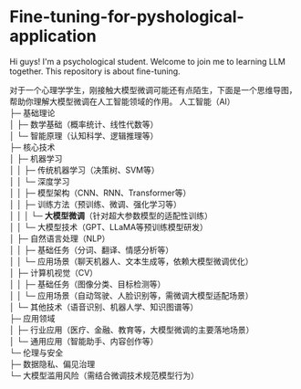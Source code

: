 # Fine-tuning-for-pyshological-application

Hi guys!
I'm a psychological student. Welcome to join me to learning LLM together. This repository is about fine-tuning.

对于一个心理学学生，刚接触大模型微调可能还有点陌生，下面是一个思维导图，帮助你理解大模型微调在人工智能领域的作用。
人工智能（AI）  
├─ 基础理论  
│  ├─ 数学基础（概率统计、线性代数等）  
│  └─ 智能原理（认知科学、逻辑推理等）  
├─ 核心技术  
│  ├─ 机器学习  
│  │  ├─ 传统机器学习（决策树、SVM等）  
│  │  └─ 深度学习  
│  │     ├─ 模型架构（CNN、RNN、Transformer等）  
│  │     ├─ 训练方法（预训练、微调、强化学习等）  
│  │     │  └─ **大模型微调**（针对超大参数模型的适配性训练）  
│  │     └─ 大模型技术（GPT、LLaMA等预训练模型研发）  
│  ├─ 自然语言处理（NLP）  
│  │  ├─ 基础任务（分词、翻译、情感分析等）  
│  │  └─ 应用场景（聊天机器人、文本生成等，依赖大模型微调优化）  
│  ├─ 计算机视觉（CV）  
│  │  ├─ 基础任务（图像分类、目标检测等）  
│  │  └─ 应用场景（自动驾驶、人脸识别等，需微调大模型适配场景）  
│  └─ 其他技术（语音识别、机器人学、知识图谱等）  
├─ 应用领域  
│  ├─ 行业应用（医疗、金融、教育等，大模型微调的主要落地场景）  
│  └─ 通用应用（智能助手、内容创作等）  
└─ 伦理与安全  
   ├─ 数据隐私、偏见治理  
   └─ 大模型滥用风险（需结合微调技术规范模型行为）  
